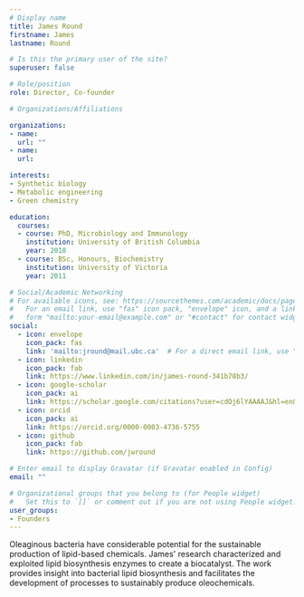 ```yaml
---
# Display name
title: James Round
firstname: James
lastname: Round

# Is this the primary user of the site?
superuser: false

# Role/position
role: Director, Co-founder

# Organizations/Affiliations

organizations:
- name: 
  url: ""
- name: 
  url: 

interests:
- Synthetic biology
- Metabolic engineering 
- Green chemistry

education:
  courses:
  - course: PhD, Microbiology and Immunology
    institution: University of British Columbia
    year: 2018
  - course: BSc, Honours, Biochemistry
    institution: University of Victoria
    year: 2011

# Social/Academic Networking
# For available icons, see: https://sourcethemes.com/academic/docs/page-builder/#icons
#   For an email link, use "fas" icon pack, "envelope" icon, and a link in the
#   form "mailto:your-email@example.com" or "#contact" for contact widget.
social:
  - icon: envelope
    icon_pack: fas
    link: 'mailto:jround@mail.ubc.ca'  # For a direct email link, use "mailto:test@example.org".
  - icon: linkedin
    icon_pack: fab
    link: https://www.linkedin.com/in/james-round-341b78b3/
  - icon: google-scholar
    icon_pack: ai
    link: https://scholar.google.com/citations?user=cdOj6lYAAAAJ&hl=en&oi=ao
  - icon: orcid
    icon_pack: ai
    link: https://orcid.org/0000-0003-4736-5755
  - icon: github
    icon_pack: fab
    link: https://github.com/jwround

# Enter email to display Gravatar (if Gravatar enabled in Config)
email: ""

# Organizational groups that you belong to (for People widget)
#   Set this to `[]` or comment out if you are not using People widget.
user_groups:
- Founders
---
```


Oleaginous bacteria have considerable potential for the sustainable production of lipid-based chemicals. James' research characterized and exploited lipid biosynthesis enzymes to create a biocatalyst. The work provides insight into bacterial lipid biosynthesis and facilitates the development of processes to sustainably produce oleochemicals.

